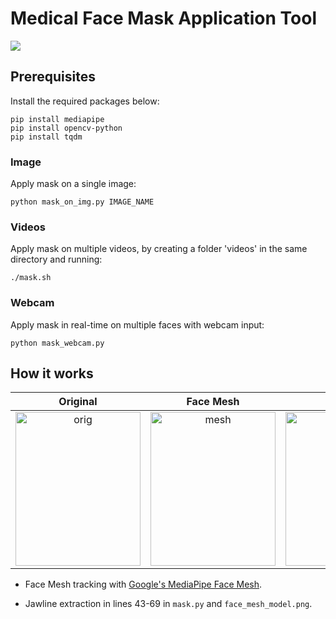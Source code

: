 # Medical Face Mask Application Tool

![](https://media.giphy.com/media/fuuKND9xnVUAjmi3gP/giphy.gif)

## Prerequisites

Install the required packages below:

```
pip install mediapipe
pip install opencv-python
pip install tqdm
```

### Image

Apply mask on a single image:

```
python mask_on_img.py IMAGE_NAME
```

### Videos

Apply mask on multiple videos, by creating a folder 'videos' in the same directory and running:

```
./mask.sh
```

### Webcam

Apply mask in real-time on multiple faces with webcam input:

```
python mask_webcam.py
```

## How it works

Original |  Face Mesh |  Jawlines | Masked
:-------:|:----------:|:----------:|:-----:
<img src="https://drive.google.com/uc?export=view&id=1bli_MtMRfmgrjP_fod7yrAqUOwd9zi2g" alt="orig" style="width:200px; height:246px"/>  |   <img src="https://drive.google.com/uc?export=view&id=14nByNCO02DK2uSUE25R8DGnftBThZW_r" alt="mesh" style="width:200px; height:246px"/>  | <img src="https://drive.google.com/uc?export=view&id=1_SSURysITwqF_ZLPJBsWyYCYbeX9_Ug9" alt="jaw" style="width:200px; height:246px"/> | <img src="https://drive.google.com/uc?export=view&id=1l9VkBN0DWTcKt92A6_1SspYOLmMbef09" alt="mask" style="width:200px; height:246px"/>

* Face Mesh tracking with [Google's MediaPipe Face Mesh](https://google.github.io/mediapipe/solutions/face_mesh).

* Jawline extraction in lines 43-69 in ``` mask.py ``` and ``` face_mesh_model.png ```.
